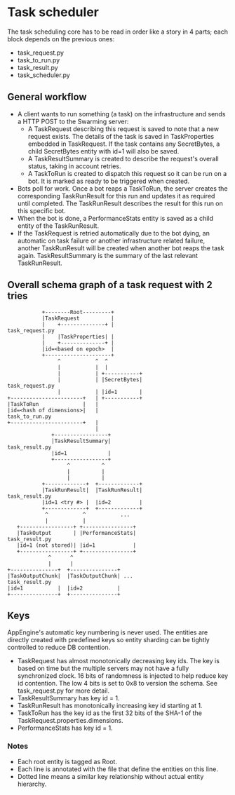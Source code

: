 # Task scheduler

The task scheduling core has to be read in order like a story in 4 parts; each
block depends on the previous ones:

  - task_request.py
  - task_to_run.py
  - task_result.py
  - task_scheduler.py


## General workflow

  - A client wants to run something (a task) on the infrastructure and sends a
    HTTP POST to the Swarming server:
    - A TaskRequest describing this request is saved to note that a new request
      exists. The details of the task is saved in TaskProperties embedded in
      TaskRequest. If the task contains any SecretBytes, a child SecretBytes
      entity with id=1 will also be saved.
    - A TaskResultSummary is created to describe the request's overall status,
      taking in account retries.
    - A TaskToRun is created to dispatch this request so it can be run on a
      bot. It is marked as ready to be triggered when created.
  - Bots poll for work. Once a bot reaps a TaskToRun, the server creates the
    corresponding TaskRunResult for this run and updates it as required until
    completed. The TaskRunResult describes the result for this run on this
    specific bot.
  - When the bot is done, a PerformanceStats entity is saved as a child entity
    of the TaskRunResult.
  - If the TaskRequest is retried automatically due to the bot dying, an
    automatic on task failure or another infrastructure related failure, another
    TaskRunResult will be created when another bot reaps the task again.
    TaskResultSummary is the summary of the last relevant TaskRunResult.


## Overall schema graph of a task request with 2 tries

               +--------Root---------+
               |TaskRequest          |
               |    +--------------+ |                           task_request.py
               |    |TaskProperties| |
               |    +--------------+ |
               |id=<based on epoch>  |
               +---------------------+
                    ^           ^  ^
                    |           |  |
                    |           | +-----------+
                    |           | |SecretBytes|                  task_request.py
                    |           | |id=1       |
    +-----------------------+   | +-----------+
    |TaskToRun              |   |
    |id=<hash of dimensions>|   |                                 task_to_run.py
    +-----------------------+   |
                                |
                  +-----------------+
                  |TaskResultSummary|                             task_result.py
                  |id=1             |
                  +-----------------+
                       ^          ^
                       |          |
                       |          |
               +-------------+  +-------------+
               |TaskRunResult|  |TaskRunResult|                   task_result.py
               |id=1 <try #> |  |id=2         |
               +-------------+  +-------------+
                ^           ^           ...
                |           |
       +-----------------+ +----------------+
       |TaskOutput       | |PerformanceStats|                     task_result.py
       |id=1 (not stored)| |id=1            |
       +-----------------+ +----------------+
                 ^      ^
                 |      |
    +---------------+  +---------------+
    |TaskOutputChunk|  |TaskOutputChunk| ...                      task_result.py
    |id=1           |  |id=2           |
    +---------------+  +---------------+


## Keys

AppEngine's automatic key numbering is never used. The entities are directly
created with predefined keys so entity sharding can be tightly controlled to
reduce DB contention.

  - TaskRequest has almost monotonically decreasing key ids. The key is based on
    time but the multiple servers may not have a fully synchronized clock. 16
    bits of randomness is injected to help reduce key id contention. The low 4
    bits is set to 0x8 to version the schema. See task_request.py for more
    detail.
  - TaskResultSummary has key id = 1.
  - TaskRunResult has monotonically increasing key id starting at 1.
  - TaskToRun has the key id as the first 32 bits of the SHA-1 of the
    TaskRequest.properties.dimensions.
  - PerformanceStats has key id = 1.


### Notes

  - Each root entity is tagged as Root.
  - Each line is annotated with the file that define the entities on this line.
  - Dotted line means a similar key relationship without actual entity
    hierarchy.
